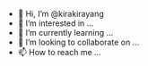 - 👋 Hi, I’m @kirakirayang
- 👀 I’m interested in ...
- 🌱 I’m currently learning ...
- 💞️ I’m looking to collaborate on ...
- 📫 How to reach me ...

<!---
kirakirayang/kirakirayang is a ✨ special ✨ repository because its `README.md` (this file) appears on your GitHub profile.
You can click the Preview link to take a look at your changes.
--->
